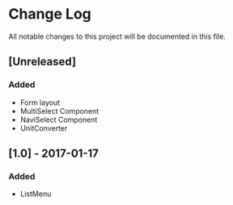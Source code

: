 # Change Log
All notable changes to this project will be documented in this file.

## [Unreleased]
### Added
- Form layout
- MultiSelect Component
- NaviSelect Component
- UnitConverter

## [1.0] - 2017-01-17
### Added
- ListMenu